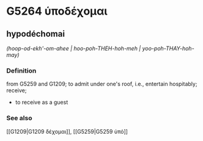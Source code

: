 # G5264 ὑποδέχομαι

## hypodéchomai

_(hoop-od-ekh'-om-ahee | hoo-poh-THEH-hoh-meh | yoo-poh-THAY-hoh-may)_

### Definition

from G5259 and G1209; to admit under one's roof, i.e., entertain hospitably; receive; 

- to receive as a guest

### See also

[[G1209|G1209 δέχομαι]], [[G5259|G5259 ὑπό]]
